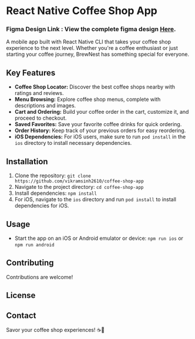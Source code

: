 # React Native Coffee Shop App






### Figma Design Link : View the complete figma design [Here]('https://www.figma.com/file/X6iFON9Z1zsADVbCI7hWUq/Coffee-Shop-App-UI-(Copy)?type=design&node-id=0%3A1&mode=design&t=CW8j4E78mf2PggDQ-1').

A mobile app built with React Native CLI that takes your coffee shop experience to the next level. Whether you're a coffee enthusiast or just starting your coffee journey, BrewNest has something special for everyone.

## Key Features

- **Coffee Shop Locator:** Discover the best coffee shops nearby with ratings and reviews.
- **Menu Browsing:** Explore coffee shop menus, complete with descriptions and images.
- **Cart and Ordering:** Build your coffee order in the cart, customize it, and proceed to checkout.
- **Saved Favorites:** Save your favorite coffee drinks for quick ordering.
- **Order History:** Keep track of your previous orders for easy reordering.
- **iOS Dependencies:** For iOS users, make sure to run `pod install` in the `ios` directory to install necessary dependencies.

## Installation

1. Clone the repository: `git clone https://github.com/vikramsinh2610/coffee-shop-app`
2. Navigate to the project directory: `cd coffee-shop-app`
3. Install dependencies: `npm install`
4. For iOS, navigate to the `ios` directory and run `pod install` to install dependencies for iOS.

## Usage

- Start the app on an iOS or Android emulator or device: `npm run ios` or `npm run android`

## Contributing

Contributions are welcome!

## License


## Contact

Savor your coffee shop experiences! ☕📱

